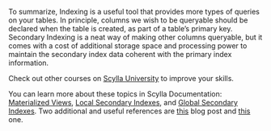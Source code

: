 To summarize, Indexing is a useful tool that provides more types of queries on your tables. In principle, columns we wish to be queryable should be declared when the table is created, as part of a table’s primary key. Secondary Indexing is a neat way of making other columns queryable, but it comes with a cost of additional storage space and processing power to maintain the secondary index data coherent with the primary index information. 

Check out other courses on [Scylla University](https://university.scylladb.com/) to improve your skills. 

You can learn more about these topics in Scylla Documentation: [Materialized Views](https://docs.scylladb.com/using-scylla/materialized-views/#), [Local Secondary Indexes](https://docs.scylladb.com/using-scylla/local-secondary-indexes/), and [Global Secondary Indexes](https://docs.scylladb.com/using-scylla/secondary-indexes/). Two additional and useful references are [this](https://www.scylladb.com/2017/11/03/secondary/) blog post and [this](https://www.scylladb.com/2019/07/23/global-or-localsecondary-indexes-in-scylla-the-choice-is-now-yours/) one.




